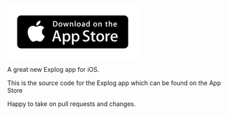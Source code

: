
[![badge-img](/img/app-store-badge.png)](https://itunes.apple.com/kr/app/explog/id1441416225?l=en&mt=8)

A great new Explog app for iOS.

This is the source code for the Explog app which can be found on the App Store 

Happy to take on pull requests and changes.

